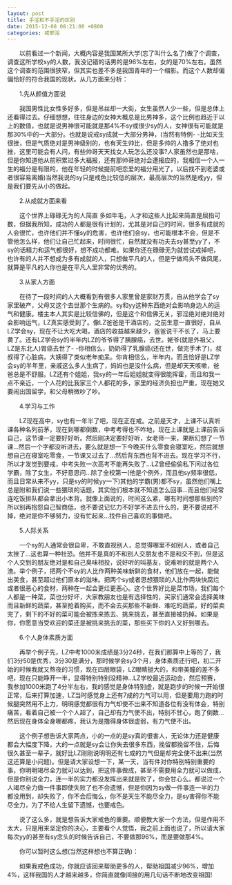 ```yaml
---
layout: post
title: 手淫和不手淫的区别
date: 2015-12-08 08:21:00 +0800
categories: 戒邪淫
---
```


　　以前看过一个新闻，大概内容是我国某所大学(忘了叫什么名了)做了个调查，调查这所学校sy的人数，我没记错的话男的是96%左右，女的是70%左右。虽然这个调查的范围很狭窄，但其实也差不多是我国青年的一个缩影。而这个人数却偏偏恰好的符合我国的现状。从几方面来分析：
　　1.先从颜值方面说
　　我国男性比女性多好多，但是吊丝却一大街，女生虽然人少一些，但是总体上还看得过去。仔细想想，往往身边的女神大概总是比男神多，这个比例也趋近于以上的数值，也就是说男神很可能就是那4%不sy或很少sy的人，女神很有可能就是那30%中的一大部分。也就是说戒sy成就一大部分男神，(当然有特例- -比如天生很挫，但是气质绝对是男神级别的，也有天生帅比，但是多帅的人撸多了绝对也挫，这里可能会有人问，有些帅哥天天找女人玩怎么还没事?人家虽然也是那啥，但是你知道他从前积累过多大福报，还有那帅哥绝对会遭报应的，我相信一个人一生的福分是有限的，他在年轻的时候提前吧恋爱的福分用光了，以后找不到老婆或者很容易离婚)当然我说的sy只是戒色比较低的层次，最高层次的当然是戒yy，但是我们要先从小的做起。
　　2.从成就方面来看
　　这个世界上碌碌无为的人简直 多如牛毛，人才和这些人比起来简直是屈指可数，但据我所知，成功的人都是很有计划的，尤其是对自己的时间，很多有成就的人会很忙，也许他们并不懂sy的危害，也许他们会sy，也可能根本不会，但是不管他怎么样，他们让自己忙起来，时间很忙，自然就没有功夫去sy甚至yy了，不sy的话精力和运气都很好，想不成功都难。如果你还在碌碌无为就尝试戒掉吧，也许有的人并不想成为多有成就的人，只想做平凡的人，但是宁做鸡头不做凤尾，就算是平凡的人你也是在平凡人里非常的优秀的。
　　3.从家人方面
　　在待了一段时间的人大概看到有很多人家里曾是家财万贯，自从他学会了sy家里破产，父母又这个去世那个生病的。sy和yy这种东西绝对会影响身边人的运气和健康。楼主本人其实是比较信佛的，但是这个和信佛无关，邪淫绝对绝对绝对会影响运气，LZ真实感受到了。像LZ爸爸是干酒店的，之前生意一直很好，自从LZ学会sy，现在不让大吃大喝，酒店的收益越来越少，爸爸说干不长了，马上要黄了。还有LZ学会sy的半年内LZ的爷爷得了胰腺癌，去世。姥爷(就是外祖父，LZ是东北人)胃癌去世了- -你相信么，奶奶得了乳腺癌(还在世，做完手术了)，叔叔得了心脏病，大姨得了类似老年痴呆。你肯相信么，半年内，而且恰好是LZ学会sy的半年里，亲戚这么多人生病了，妈妈也是没什么病，但是却天天咳嗽，爸爸总是不舒服。LZ还有个姐姐，我sy的一年后姐姐就变得很能挥霍，而且和我一点不亲近，一个人花的比我家三个人都花的多，家里的经济负担也严重，现在她又要闹出国留学，和父母稍微吵了吵。
　　4.学习与工作
　　LZ现在高中，sy也有一年半了吧，现在正在戒。之前是天才，上课不认真听课各种名列前茅，现在到哪都倒数，中考考得也不咋地，现在上课就是上课前告诉自己，这节课一定要好好听。然后刚决定要好好听，女老师一来，果断幻想了一节课...然后一个字都没听进去，要么就是想一下今晚买什么零食会寝室吃，然后就想想自己在寝室吃零食，一节课又过去了...然后背东西也背不进去。现在学习不行，所以才发觉到要戒，中考失败一次高考不能再失败了...LZ曾经偷偷私下问过各位学霸，除了女生，不好意思问...除了全校第一(他是个例外，而且他sy频率很低，而且日常从来不yy，只是sy的时候yy一下)其他的学霸(男)都不sy，虽然他们嘴上总是附和我们说一些猥琐的话题，其实他们根本就不知道怎么回事...而且他们经常连吃饭排队都会拿出小本背。就像上面说的，时间这么紧，哪有时间想那些别的?所以别再抱怨自己智商低，也不要说记忆力不好学不进去什么的，更不要说戒不掉，绝对是你不够努力，没有忙起来...找件自己喜欢的事做吧。
　　5.人际关系
　　一个sy的人通常会很自卑，不敢直视别人，总觉得哪里不如别人，或者自己太挫了...这也算一种社恐。他并不是真的不和别人交朋友也不是和交不到，但是这个人交到的朋友绝对是和自己臭味相投，说好听的叫基友，说难听的就是两个人渣。举个例子，把两个不sy的人比作两种美味新鲜的食材，他们放在一起，能做出美食，甚至超过他们原本的滋味。把两个sy或者思想猥琐的人比作两块快腐烂或者很恶心的食材，两种在一起会更烂更恶心。这个世界好比是菜市场，我们每个人都是一种菜，菜也分好坏，大家教朋友也是有选择性的，买家们通常会选择美味而且新鲜的蔬菜，甚至抢着购买，而不会去买那些不新鲜、难吃的蔬菜，好的菜卖完了，剩下的不好的菜可能会被拣来拣去、挑来挑去，甚至直接被扔掉。如果是你，你愿意当受欢迎的菜还是被挑来挑去的菜，那些买下你的人又好到哪去。
　　6.个人身体素质方面
　　再举个例子先，LZ中考1000米成绩是3分24秒，在我们那算中上等的了，我们3分50是优秀，3分30是满分，那时候学会sy3个月，身体素质还行吧，初二开始的时候我就又熬夜的习惯，现在四层眼袋，LZ眼睛挺大的，和带美瞳的差不多吧，现在只能睁开一半，显得特别特别没精神...LZ学校最近运动会，然后预赛，我参加1000米跑了4分半左右，我的感觉是身体特别虚，就是跑步的时候一开始很正常，后来打算加速，LZ当时感觉身上还有7成的力气可以用，但是要用力跑的时候腿突然用不上力，明明感觉都很有力气却使不出来不知道各位有没有体会，特别痛苦，看着自己被一个个人超了，自己却有力气使不出，特别不甘心，跑了倒数...然后现在身体全身哪都疼，我认为是撸得身体很虚弱，有力气使不出。
　　这个例子想告诉大家两点，小的一点的是sy真的很害人，无论体力还是健康都会大幅度下降，大的一点就是sy会让你失去很多东西，挽留都挽留不住，后悔很久甚至一辈子，就好比LZ刚刚说明明还有七成的力气但是却完全使不出来(当然这还算是小问题)。但是请大家设想一下，某一天，当有件对你特别特别重要的事，你明明竭尽全力就可以达到，把这件事做成，甚至不需要用全力就可以做成，但是你别说全力，连一半的实力都没发挥出来就是败了，你会甘心么。都说过一个人竭尽全力做一件事即使失败了也不会遗憾，但是你因为sy做一件事连一半的力都没用到，却失败了，你不会后悔么，你不是天生不能尽全力，是sy害得你不能尽全力，为了不给人生留下遗憾，也要戒色。
　　说了这么多，就是想告诉大家戒色的重要。顺便教大家一个方法，但是作用不太大，只是用来坚定你的决心，主要看个人觉悟，我之前上面也说了，所以请大家每次yy的甚至有sy念头的时候告诉自己，不要做那96%，而是要做那4%。
　　你可以暂时这么想(当然这样想也不算正确)：
　　如果我戒色成功，你就应该回来帮助更多的人，帮助祖国减少96%，增加4%，这样我国的人才越来越多，你简直就像间接的用几句话不断地改变祖国!